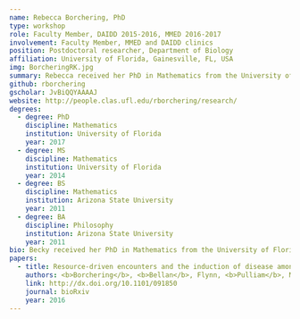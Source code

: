 ```yaml
---
name: Rebecca Borchering, PhD
type: workshop
role: Faculty Member, DAIDD 2015-2016, MMED 2016-2017
involvement: Faculty Member, MMED and DAIDD clinics
position: Postdoctoral researcher, Department of Biology
affiliation: University of Florida, Gainesville, FL, USA
img: BorcheringRK.jpg
summary: Rebecca received her PhD in Mathematics from the University of Florida (UF) in 2017 and is now a postdoctoral researcher in the UF Department of Biology. She was an MMED participant in 2014, served as the ICI3D Program Assistant for the 2015-2016 academic year, and joined the Workshop Faculty in 2015.
github: rborchering
gscholar: JvBiQQYAAAAJ
website: http://people.clas.ufl.edu/rborchering/research/
degrees:
  - degree: PhD
    discipline: Mathematics
    institution: University of Florida
    year: 2017
  - degree: MS
    discipline: Mathematics
    institution: University of Florida
    year: 2014
  - degree: BS
    discipline: Mathematics
    institution: Arizona State University
    year: 2011
  - degree: BA
    discipline: Philosophy
    institution: Arizona State University
    year: 2011
bio: Becky received her PhD in Mathematics from the University of Florida (UF) in 2017 and is now a postdoctoral researcher in the UF Department of Biology. She was an MMED participant in 2014, served as the ICI3D Program Assistant for the 2015-2016 academic year, and joined the Workshop Faculty in 2015. She uses stochastic processes to model pathogen invasion in novel host populations and is particularly interested in seasonal infectious disease dynamics.  In one project, she used a spatial model to investigate how changes in resource landscape might influence encounter rates and pathogen transmission among consumers.  Much of her current and previous work has focused on rabies transmission in wildlife populations, but her upcoming postdoctoral research will investigate dengue dynamics across spatial scales in Thailand.  
papers:
  - title: Resource-driven encounters and the induction of disease among consumers
    authors: <b>Borchering</b>, <b>Bellan</b>, Flynn, <b>Pulliam</b>, McKinley
    link: http://dx.doi.org/10.1101/091850
    journal: bioRxiv
    year: 2016
---
```

